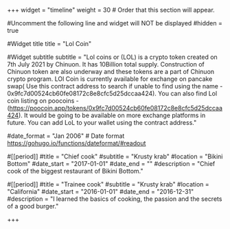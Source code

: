 +++ 
widget = "timeline" 
weight = 30 # Order that this section will appear.

#Uncomment the following line and widget will NOT be displayed
#hidden = true

#Widget title
title = "Lol Coin"

#Widget subtitle
subtitle = "Lol coins or (LOL) is a crypto token created on 7th July 2021 by Chinuon. It has 10Billion total supply. Construction of Chinuon token are also underway and these tokens are a part of Chinuon crypto program. LOl Coin is currently available for exchange on pancake swap( Use this contract address to search if unable to find using the name - 0x9fc7d00524cb60fe08172c8e8cfc5d25dccaa424). You can also find Lol coin listing on poocoins - (https://poocoin.app/tokens/0x9fc7d00524cb60fe08172c8e8cfc5d25dccaa424). It would be going to be available on more exchange platforms in future. You can add LoL to your wallet using the contract address."

#date_format = "Jan 2006" # Date format https://gohugo.io/functions/dateformat/#readout


 
#[[period]] 
#title = "Chief cook" 
#subtitle = "Krusty krab" 
#location = "Bikini Bottom" 
#date_start = "2017-01-01" 
#date_end = "" 
#description = "Chief cook of the biggest restaurant of Bikini Bottom."

#[[period]] 
#title = "Trainee cook" 
#subtitle = "Krusty krab" 
#location = "California" 
#date_start = "2016-01-01" 
#date_end = "2016-12-31" 
#description = "I learned the basics of cooking, the passion and the secrets of a good burger." 

+++